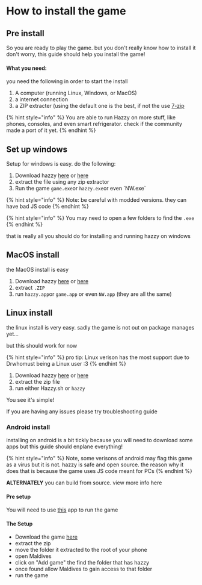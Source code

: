 # How to install the game

## Pre install

So you are ready to play the game. but you don't really know how to install it don't worry, this guide should help you install the game!

#### What you need:

you need the following in order to start the install

1. A computer (running Linux, Windows, or MacOS)
2. a internet connection
3. a ZIP extracter (using the default one is the best, if not the use [7-zip](https://www.7-zip.org/)

{% hint style="info" %}
You are able to run Hazzy on more stuff, like phones, consoles, and even smart refrigerator. check if the community made a port of it yet.
{% endhint %}



## Set up windows

Setup for windows is easy. do the following:

1. Download hazzy [here](https://drnightcrawler.itch.io/hazzy) or [here](https://github.com/nightcrawcode/hazzy/releases)
2. extract the file using any zip extractor
3. Run the game `game.exe`or `hazzy.exe`or even \`NW.exe\`

{% hint style="info" %}
Note: be careful with modded versions. they can have bad JS code
{% endhint %}

{% hint style="info" %}
You may need to open a few folders to find the `.exe`
{% endhint %}

that is really all you should do for installing and running hazzy on windows



## MacOS install

the MacOS install is easy

1. Download hazzy [here](https://drnightcrawler.itch.io/hazzy) or [here](https://github.com/nightcrawcode/hazzy/releases)
2. extract `.ZIP`&#x20;
3. run `hazzy.app`or `game.app` or even `NW.app` (they are all the same)

## Linux install

the linux install is very easy. sadly the game is not out on package manages yet...

but this should work for now

{% hint style="info" %}
pro tip: Linux verison has the most support due to Drwhomust being a Linux user :3
{% endhint %}

1. Download hazzy [here](https://drnightcrawler.itch.io/hazzy) or [here](https://github.com/nightcrawcode/hazzy/releases)
2. extract the zip file
3. run either Hazzy.sh or `hazzy`

You see it's simple!

If you are having any issues please try troubleshooting guide

### Android install

installing on android is a bit tickly because you will need to download some apps but this guide should enplane everything!

{% hint style="info" %}
Note, some verisons of android may flag this game as a virus but it is not. hazzy is safe and open source. the reason why it does that is because the game uses JS code meant for PCs
{% endhint %}

**ALTERNATELY** you can build from source. view more info here

#### Pre setup

You will need to use [this](https://play.google.com/store/apps/details?id=net.miririt.maldivesplayer\&hl=en_US) app to run the game

#### The Setup

* Download the game [here](https://drnightcrawler.itch.io/hazzy)
* extract the zip
* move the folder it extracted to the root of your phone
* open Maldives
* click on "Add game" the  find the folder that has hazzy
* once found allow Maldives to gain access to that folder
* run the game
